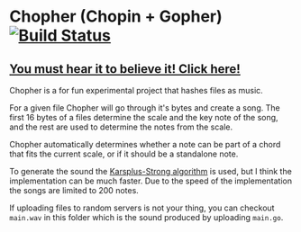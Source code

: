 # Chopher (Chopin + Gopher) [![Build Status](https://travis-ci.org/gophergala2016/chopher.svg?branch=master)](https://travis-ci.org/gophergala2016/chopher)
## [You must hear it to believe it! Click here!](http://chopher.herokuapp.com/)

Chopher is a for fun experimental project that hashes files as music.

For a given file Chopher will go through it's bytes and create a song. The first 16 bytes of a files determine the scale and the key note of the song, and the rest are used to determine the notes from the scale.

Chopher automatically determines whether a note can be part of a chord that fits the current scale, or if it should be a standalone note.

To generate the sound the [Karsplus-Strong algorithm](https://en.wikipedia.org/wiki/Karplus%E2%80%93Strong_string_synthesis) is used, but I think the implementation can be much faster. Due to the speed of the implementation the songs are limited to 200 notes.

If uploading files to random servers is not your thing, you can checkout `main.wav` in this folder which is the sound produced by uploading ``main.go``.
